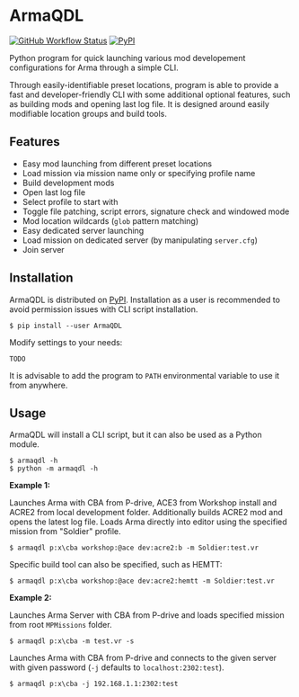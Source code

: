 # ArmaQDL

[![GitHub Workflow Status](https://img.shields.io/github/workflow/status/jonpas/ArmaQDL/Python%20package)](https://github.com/jonpas/ArmaQDL/actions?query=workflow%3A%22Python+package%22)
[![PyPI](https://img.shields.io/pypi/v/ArmaQDL)](https://pypi.org/project/ArmaQDL)

Python program for quick launching various mod developement configurations for Arma through a simple CLI.

Through easily-identifiable preset locations, program is able to provide a fast and developer-friendly CLI with some additional optional features, such as building mods and opening last log file. It is designed around easily modifiable location groups and build tools.

## Features

- Easy mod launching from different preset locations
- Load mission via mission name only or specifying profile name
- Build development mods
- Open last log file
- Select profile to start with
- Toggle file patching, script errors, signature check and windowed mode
- Mod location wildcards (`glob` pattern matching)
- Easy dedicated server launching
- Load mission on dedicated server (by manipulating `server.cfg`)
- Join server

## Installation

ArmaQDL is distributed on [PyPI](https://pypi.org/). Installation as a user is recommended to avoid permission issues with CLI script installation.

```
$ pip install --user ArmaQDL
```

Modify settings to your needs:

```
TODO
```

It is advisable to add the program to `PATH` environmental variable to use it from anywhere.

## Usage

ArmaQDL will install a CLI script, but it can also be used as a Python module.

```
$ armaqdl -h
$ python -m armaqdl -h
```

**Example 1:**

Launches Arma with CBA from P-drive, ACE3 from Workshop install and ACRE2 from local development folder. Additionally builds ACRE2 mod and opens the latest log file. Loads Arma directly into editor using the specified mission from "Soldier" profile.

```
$ armaqdl p:x\cba workshop:@ace dev:acre2:b -m Soldier:test.vr
```

Specific build tool can also be specified, such as HEMTT:
```
$ armaqdl p:x\cba workshop:@ace dev:acre2:hemtt -m Soldier:test.vr
```

**Example 2:**

Launches Arma Server with CBA from P-drive and loads specified mission from root `MPMissions` folder.

```
$ armaqdl p:x\cba -m test.vr -s
```

Launches Arma with CBA from P-drive and connects to the given server with given password (`-j` defaults to `localhost:2302:test`).

```
$ armaqdl p:x\cba -j 192.168.1.1:2302:test
```
